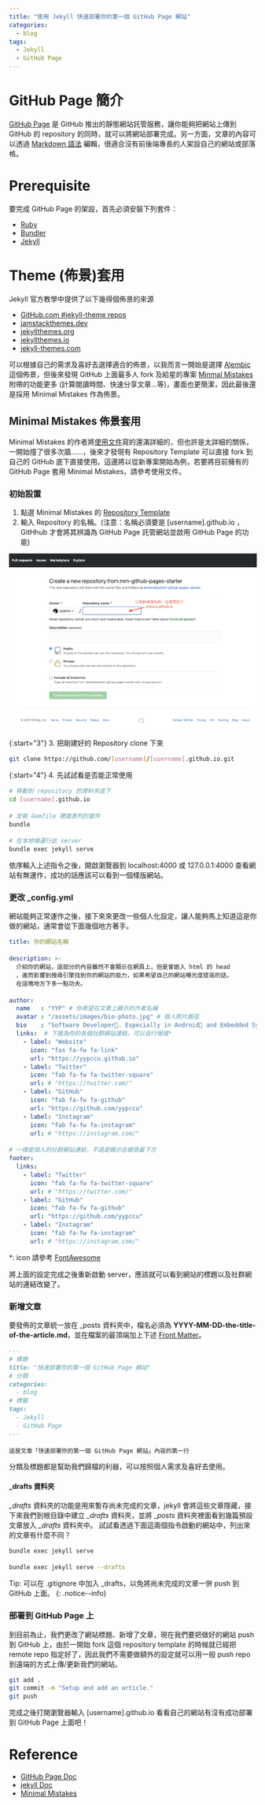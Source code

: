 ```yaml
---
title: "使用 Jekyll 快速部署你的第一個 GitHub Page 網站"
categories:
  - blog
tags:
  - Jekyll
  - GitHub Page
---
```


# GitHub Page 簡介
[GitHub Page](https://pages.github.com/) 是 GitHub 推出的靜態網站託管服務，讓你能夠把網站上傳到 GitHub 的 repository 的同時，就可以將網站部署完成。另一方面，文章的內容可以透過 [Markdown 語法](https://zh.wikipedia.org/wiki/Markdown) 編輯，很適合沒有前後端專長的人架設自己的網站或部落格。

# Prerequisite
要完成 GitHub Page 的架設，首先必須安裝下列套件：
- [Ruby](https://www.ruby-lang.org/zh_tw/downloads/)
- [Bundler](https://bundler.io/)
- [Jekyll](https://jekyllrb.com/)

# Theme (佈景)套用
Jekyll 官方教學中提供了以下幾得個佈景的來源
- [GitHub.com #jekyll-theme repos](https://github.com/topics/jekyll-theme)
- [jamstackthemes.dev](https://jamstackthemes.dev/ssg/jekyll/)
- [jekyllthemes.org](http://jekyllthemes.org/)
- [jekyllthemes.io](https://jekyllthemes.io/)
- [jekyll-themes.com](https://jekyll-themes.com/)

可以根據自己的需求及喜好去選擇適合的佈景，以我而言一開始是選擇 [Alembic](https://jekyllthemes.io/theme/alembic) 這個佈景，但後來發現 GitHub 上面最多人 fork 及給星的專案 [Minmal Mistakes](https://jekyllthemes.io/theme/minimal-mistakes) 附帶的功能更多 (計算閱讀時間、快速分享文章...等)，畫面也更簡潔，因此最後還是採用 Minimal Mistakes 作為佈景。

## Minimal Mistakes 佈景套用
Minimal Mistakes 的作者將[使用文件](https://mmistakes.github.io/minimal-mistakes/)寫的還滿詳細的，但也許是太詳細的關係，一開始撞了很多次牆......，後來才發現有 Repository Template 可以直接 fork 到自己的 GitHub 底下直接使用。這邊將以從新專案開始為例，若要將目前擁有的 GitHub Page 套用 Minimal Mistakes，請參考使用文件。

### 初始設置
1. 點選 Minimal Mistakes 的 [Repository Template](https://github.com/mmistakes/mm-github-pages-starter/generate)
2. 輸入 Repository 的名稱。(注意：名稱必須要是 \[username\].github.io ，GitHhub 才會將其辨識為 GitHub Page 託管網站並啟用 GitHub Page 的功能)

<img src="/assets/images/Screen Shot 2021-02-13 at 4.53.02 PM.png">

{:start="3"}
3. 把剛建好的 Repository clone 下來

```bash
git clone https://github.com/[username]/[username].github.io.git
```

{:start="4"}
4. 先試試看是否能正常使用

```bash
# 移動到 repository 的資料夾底下
cd [username].github.io

# 安裝 Gemfile 裡面表列的套件
bundle

# 在本地端運行此 server
bundle exec jekyll serve
```
依序輸入上述指令之後，開啟瀏覽器到 localhost:4000 或 127.0.0.1:4000 查看網站有無運作，成功的話應該可以看到一個樣版網站。

### 更改 _config.yml
網站能夠正常運作之後，接下來來更改一些個人化設定，讓人能夠馬上知道這是你做的網站，通常會從下面幾個地方著手。
```yml
title: 你的網站名稱

description: >-
  介紹你的網站，這部分的內容雖然不會顯示在網頁上，但是會嵌入 html 的 head
  ，進而影響到搜尋引擎找到你的網站的能力，如果希望自己的網站曝光度提高的話，
  在這塊地方下多一點功夫。

author:
  name   : "YYP" # 你希望在文章上顯示的作者名稱
  avatar : "/assets/images/bio-photo.jpg" # 個人照片路徑
  bio    : "Software Developer👋. Especially in Android📱 and Embedded System📟 applications." # 自我介紹
  links:  # 下面為你的各個社群網站連結，可以自行增減*
    - label: "Website"
      icon: "fas fa-fw fa-link"
      url: "https://yypccu.github.io"
    - label: "Twitter"
      icon: "fab fa-fw fa-twitter-square"
      url: # "https://twitter.com/"
    - label: "GitHub"
      icon: "fab fa-fw fa-github"
      url: "https://github.com/yypccu"
    - label: "Instagram"
      icon: "fab fa-fw fa-instagram"
      url: # "https://instagram.com/"

# 一樣是個人的社群網站連結，不過是顯示在網頁最下方
footer:
  links:
    - label: "Twitter"
      icon: "fab fa-fw fa-twitter-square"
      url: # "https://twitter.com/"
    - label: "GitHub"
      icon: "fab fa-fw fa-github"
      url: "https://github.com/yypccu"
    - label: "Instagram"
      icon: "fab fa-fw fa-instagram"
      url: # "https://instagram.com/"
```
*: icon 請參考 [FontAwesome](https://fontawesome.com/icons?d=gallery)

將上面的設定完成之後重新啟動 server，應該就可以看到網站的標題以及社群網站的連結改變了。

### 新增文章
要發佈的文章統一放在 _posts 資料夾中，檔名必須為 **YYYY-MM-DD-the-title-of-the-article.md**，並在檔案的最頂端加上下述 [Front Matter](https://jekyllrb.com/docs/step-by-step/03-front-matter/)。

```md
---
# 標題
title: "快速部署你的第一個 GitHub Page 網站"
# 分類
categories:
  - blog
# 標籤
tags:
  - Jekyll
  - GitHub Page
---

這是文章「快速部署你的第一個 GitHub Page 網站」內容的第一行
```
分類及標題都是幫助我們歸檔的利器，可以按照個人需求及喜好去使用。

#### _drafts 資料夾
*_drafts* 資料夾的功能是用來暫存尚未完成的文章，jekyll 會將這些文章隱藏，接下來我們到根目錄中建立 *_drafts* 資料夾，並將 *_posts* 資料夾裡面看到幾篇預設文章放入 *_drafts* 資料夾中。
試試看透過下面這兩個指令啟動的網站中，列出來的文章有什麼不同？
```bash
bundle exec jekyll serve

bundle exec jekyll serve --drafts
```

Tip: 可以在 .gitignore 中加入 _drafts，以免將尚未完成的文章一併 push 到 GitHub 上面。
{: .notice--info}

### 部署到 GitHub Page 上
到目前為止，我們更改了網站標題、新增了文章，現在我們要把做好的網站 push 到 GitHub 上，由於一開始 fork 這個 repository template 的時候就已經把 remote repo 指定好了，因此我們不需要做額外的設定就可以用一般 push repo 到遠端的方式上傳/更新我們的網站。
```bash
git add .
git commit -m "Setup and add an article."
git push
```
完成之後打開瀏覽器輸入 [username].github.io 看看自己的網站有沒有成功部署到 GitHub Page 上面吧！

# Reference
- [GitHub Page Doc](https://docs.github.com/en/github/working-with-github-pages)
- [jekyll Doc](https://jekyllrb.com/docs/)
- [Minimal Mistakes](https://mmistakes.github.io/minimal-mistakes/)